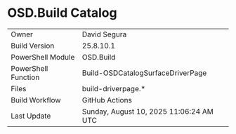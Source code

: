 ﻿# OSD.Build Catalog

| | |
|-|-|
| Owner | David Segura |
| Build Version | 25.8.10.1 |
| PowerShell Module | OSD.Build |
| PowerShell Function | Build-OSDCatalogSurfaceDriverPage |
| Files | build-driverpage.* |
| Build Workflow | GitHub Actions |
| Last Update | Sunday, August 10, 2025 11:06:24 AM UTC |

